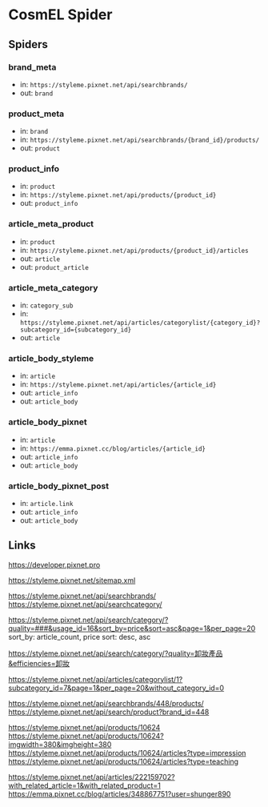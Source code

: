 # CosmEL Spider

## Spiders

### brand_meta
- in:  `https://styleme.pixnet.net/api/searchbrands/`
- out: `brand`

### product_meta
- in:  `brand`
- in:  `https://styleme.pixnet.net/api/searchbrands/{brand_id}/products/`
- out: `product`

### product_info
- in:  `product`
- in:  `https://styleme.pixnet.net/api/products/{product_id}`
- out: `product_info`

### article_meta_product
- in:  `product`
- in:  `https://styleme.pixnet.net/api/products/{product_id}/articles`
- out: `article`
- out: `product_article`

### article_meta_category
- in:  `category_sub`
- in:  `https://styleme.pixnet.net/api/articles/categorylist/{category_id}?subcategory_id={subcategory_id}`
- out: `article`

### article_body_styleme
- in:  `article`
- in:  `https://styleme.pixnet.net/api/articles/{article_id}`
- out: `article_info`
- out: `article_body`

### article_body_pixnet
- in:  `article`
- in:  `https://emma.pixnet.cc/blog/articles/{article_id}`
- out: `article_info`
- out: `article_body`

### article_body_pixnet_post
- in:  `article.link`
- out: `article_info`
- out: `article_body`

## Links

https://developer.pixnet.pro

https://styleme.pixnet.net/sitemap.xml

https://styleme.pixnet.net/api/searchbrands/
https://styleme.pixnet.net/api/searchcategory/

https://styleme.pixnet.net/api/search/category/?quality=###&usage_id=16&sort_by=price&sort=asc&page=1&per_page=20
sort_by: article_count, price
sort: desc, asc

https://styleme.pixnet.net/api/search/category/?quality=卸妝產品&efficiencies=卸妝

https://styleme.pixnet.net/api/articles/categorylist/1?subcategory_id=7&page=1&per_page=20&without_category_id=0

https://styleme.pixnet.net/api/searchbrands/448/products/
https://styleme.pixnet.net/api/search/product?brand_id=448

https://styleme.pixnet.net/api/products/10624
https://styleme.pixnet.net/api/products/10624?imgwidth=380&imgheight=380
https://styleme.pixnet.net/api/products/10624/articles?type=impression
https://styleme.pixnet.net/api/products/10624/articles?type=teaching

https://styleme.pixnet.net/api/articles/222159702?with_related_article=1&with_related_product=1
https://emma.pixnet.cc/blog/articles/348867751?user=shunger890
